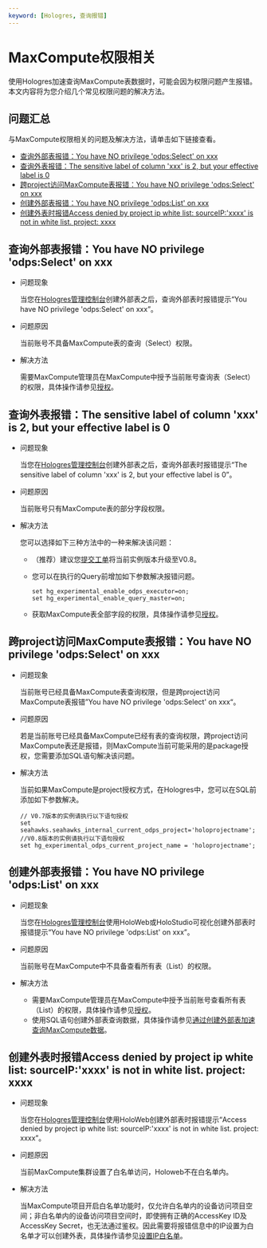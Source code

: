 ```yaml
---
keyword: [Hologres, 查询报错]
---
```


# MaxCompute权限相关

使用Hologres加速查询MaxCompute表数据时，可能会因为权限问题产生报错。本文内容将为您介绍几个常见权限问题的解决方法。

## 问题汇总

与MaxCompute权限相关的问题及解决方法，请单击如下链接查看。

-   [查询外部表报错：You have NO privilege 'odps:Select' on xxx](#section_o30_kyw_u8i)
-   [查询外表报错：The sensitive label of column 'xxx' is 2, but your effective label is 0](#section_ka3_d41_yny)
-   [跨project访问MaxCompute表报错：You have NO privilege 'odps:Select' on xxx](#section_6oq_tpc_ho1)
-   [创建外部表报错：You have NO privilege 'odps:List' on xxx](#section_ia3_abx_y9w)
-   [创建外表时报错Access denied by project ip white list: sourceIP:'xxxx' is not in white list. project: xxxx](#section_gd5_o47_zek)

## 查询外部表报错：You have NO privilege 'odps:Select' on xxx

-   问题现象

    当您在[Hologres管理控制台](https://hologram.console.aliyun.com/#/instance)创建外部表之后，查询外部表时报错提示“You have NO privilege 'odps:Select' on xxx”。

-   问题原因

    当前账号不具备MaxCompute表的查询（Select）权限。

-   解决方法

    需要MaxCompute管理员在MaxCompute中授予当前账号查询表（Select）的权限，具体操作请参见[授权](/cn.zh-CN/管理/安全管理详解/用户及授权管理/授权.md)。


## 查询外表报错：The sensitive label of column 'xxx' is 2, but your effective label is 0

-   问题现象

    当您在[Hologres管理控制台](https://hologram.console.aliyun.com/#/instance)创建外部表之后，查询外部表时报错提示“The sensitive label of column 'xxx' is 2, but your effective label is 0”。

-   问题原因

    当前账号只有MaxCompute表的部分字段权限。

-   解决方法

    您可以选择如下三种方法中的一种来解决该问题：

    -   （推荐）建议您[提交工单](https://selfservice.console.aliyun.com/ticket/createIndex?spm=5176.2020520129.console-base-top.dwork-order-1.29d546aee0gsiH)将当前实例版本升级至V0.8。
    -   您可以在执行的Query前增加如下参数解决报错问题。

        ```
        set hg_experimental_enable_odps_executor=on; 
        set hg_experimental_enable_query_master=on;
        ```

    -   获取MaxCompute表全部字段的权限，具体操作请参见[授权](/cn.zh-CN/管理/安全管理详解/用户及授权管理/授权.md)。

## 跨project访问MaxCompute表报错：You have NO privilege 'odps:Select' on xxx

-   问题现象

    当前账号已经具备MaxCompute表查询权限，但是跨project访问MaxCompute表报错”You have NO privilege 'odps:Select' on xxx“。

-   问题原因

    若是当前账号已经具备MaxCompute已经有表的查询权限，跨project访问MaxCompute表还是报错，则MaxCompute当前可能采用的是package授权，您需要添加SQL语句解决该问题。

-   解决方法

    当前如果MaxCompute是project授权方式，在Hologres中，您可以在SQL前添加如下参数解决。

    ```
    // V0.7版本的实例请执行以下语句授权
    set seahawks.seahawks_internal_current_odps_project='holoprojectname';
    //V0.8版本的实例请执行以下语句授权
    set hg_experimental_odps_current_project_name = 'holoprojectname';
    ```


## 创建外部表报错：You have NO privilege 'odps:List' on xxx

-   问题现象

    当您在[Hologres管理控制台](https://hologram.console.aliyun.com/#/instance)使用HoloWeb或HoloStudio可视化创建外部表时报错提示“You have NO privilege 'odps:List' on xxx”。

-   问题原因

    当前账号在MaxCompute中不具备查看所有表（List）的权限。

-   解决方法
    -   需要MaxCompute管理员在MaxCompute中授予当前账号查看所有表（List）的权限，具体操作请参见[授权](/cn.zh-CN/管理/安全管理详解/用户及授权管理/授权.md)。
    -   使用SQL语句创建外部表查询数据，具体操作请参见[通过创建外部表加速查询MaxCompute数据](/cn.zh-CN/数据接入/大数据/MaxCompute/通过创建外部表加速查询MaxCompute数据.md)。

## 创建外表时报错Access denied by project ip white list: sourceIP:'xxxx' is not in white list. project: xxxx

-   问题现象

    当您在[Hologres管理控制台](https://hologram.console.aliyun.com/#/instance)使用HoloWeb创建外部表时报错提示“Access denied by project ip white list: sourceIP:'xxxx' is not in white list. project: xxxx”。

-   问题原因

    当前MaxCompute集群设置了白名单访问，Holoweb不在白名单内。

-   解决方法

    当MaxCompute项目开启白名单功能时，仅允许白名单内的设备访问项目空间；非白名单内的设备访问项目空间时，即使拥有正确的AccessKey ID及AccessKey Secret，也无法通过鉴权。因此需要将报错信息中的IP设置为白名单才可以创建外表，具体操作请参见[设置IP白名单](/cn.zh-CN/管理/安全管理详解/快速开始/设置IP白名单.md)。


